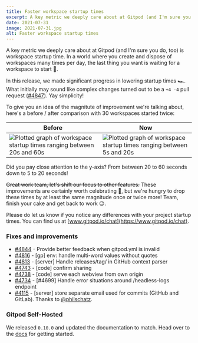 ```yaml
---
title: Faster workspace startup times
excerpt: A key metric we deeply care about at Gitpod (and I'm sure you do, too) is workspace startup time. In a world where you create and dispose of workspaces many times per day, the last thing you want is waiting for a workspace to start 🐌.
date: 2021-07-31
image: 2021-07-31.jpg
alt: Faster workspace startup times
---
```


<script>
  import Contributors from "$lib/components/changelog/contributors.svelte";
</script>

A key metric we deeply care about at Gitpod (and I'm sure you do, too) is workspace startup time. In a world where you create and dispose of workspaces many times per day, the last thing you want is waiting for a workspace to start 🐌.

In this release, we made significant progress in lowering startup times 🏎. What initially may sound like complex changes turned out to be a `+4 -4` pull request ([#4847](https://github.com/gitpod-io/gitpod/pull/4847)). Yay simplicity!

To give you an idea of the magnitute of improvement we're talking about, here's a before / after comparison with 30 workspaces started twice:

| Before                                                                                                           | Now                                                                                                          |
| ---------------------------------------------------------------------------------------------------------------- | ------------------------------------------------------------------------------------------------------------ |
| ![Plotted graph of workspace startup times ranging between 20s and 60s](/images/changelog/2021-07-31-before.jpg) | ![Plotted graph of workspace startup times ranging between 5s and 20s](/images/changelog/2021-07-31-now.jpg) |

Did you pay close attention to the y-axis? From between 20 to 60 seconds down to 5 to 20 seconds!

~~Great work team, let's shift our focus to other features.~~ These improvements are certainly worth celebrating 🎂, but we're hungry to drop these times by at least the same magnitude once or twice more! Team, finish your cake and get back to work 😉.

Please do let us know if you notice any differences with your project startup times. You can find us at [www.gitpod.io/chat](https://www.gitpod.io/chat).

### Fixes and improvements

-   [#4844](https://github.com/gitpod-io/gitpod/pull/4844) - Provide better feedback when gitpod.yml is invalid
-   [#4816](https://github.com/gitpod-io/gitpod/pull/4816) - [gp] env: handle multi-word values without quotes
-   [#4813](https://github.com/gitpod-io/gitpod/pull/4813) - [server] Handle releases/tag/<tag> in GitHub context parser
-   [#4743](https://github.com/gitpod-io/gitpod/pull/4743) - [code] confirm sharing
-   [#4738](https://github.com/gitpod-io/gitpod/pull/4738) - [code] serve each webview from own origin
-   [#4734](https://github.com/gitpod-io/gitpod/pull/4734) - [#4699] Handle error situations around /headless-logs endpoint
-   [#4115](https://github.com/gitpod-io/gitpod/pull/4115) - [server] store separate email used for commits (GitHub and GitLab). Thanks to [@philschatz](https://github.com/philschatz).

### Gitpod Self-Hosted

We released `0.10.0` and updated the documentation to match. Head over to the [docs](/docs/configure/self-hosted/latest) for getting started.

<p><Contributors usernames="akosyakov,AlexTugarev,corneliusludmann,csweichel,fntlnz,geropl,ghuntley,philschatz,shaal" /></p>
